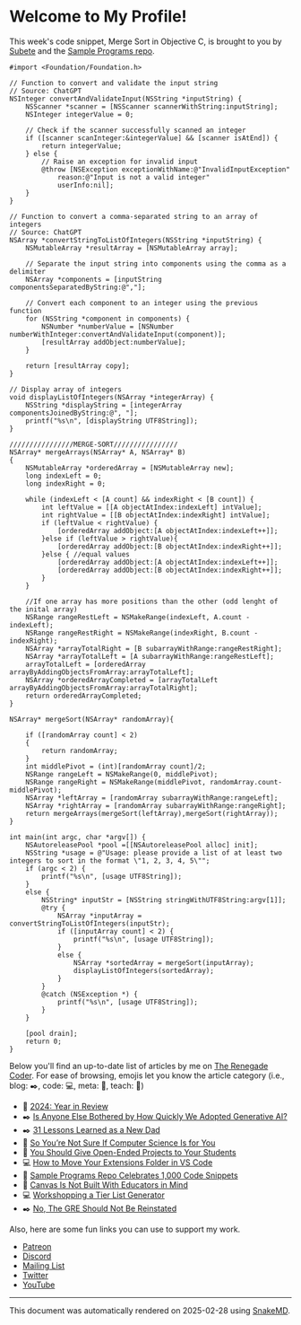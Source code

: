 # Welcome to My Profile!

This week's code snippet, Merge Sort in Objective C, is brought to you by [Subete](https://subete.jeremygrifski.com/en/latest/) and the [Sample Programs repo](https://sampleprograms.io/).

```Objective C
#import <Foundation/Foundation.h>

// Function to convert and validate the input string
// Source: ChatGPT
NSInteger convertAndValidateInput(NSString *inputString) {
    NSScanner *scanner = [NSScanner scannerWithString:inputString];
    NSInteger integerValue = 0;

    // Check if the scanner successfully scanned an integer
    if ([scanner scanInteger:&integerValue] && [scanner isAtEnd]) {
        return integerValue;
    } else {
        // Raise an exception for invalid input
        @throw [NSException exceptionWithName:@"InvalidInputException"
            reason:@"Input is not a valid integer"
            userInfo:nil];
    }
}

// Function to convert a comma-separated string to an array of integers
// Source: ChatGPT
NSArray *convertStringToListOfIntegers(NSString *inputString) {
    NSMutableArray *resultArray = [NSMutableArray array];

    // Separate the input string into components using the comma as a delimiter
    NSArray *components = [inputString componentsSeparatedByString:@","];

    // Convert each component to an integer using the previous function
    for (NSString *component in components) {
        NSNumber *numberValue = [NSNumber numberWithInteger:convertAndValidateInput(component)];
        [resultArray addObject:numberValue];
    }

    return [resultArray copy];
}

// Display array of integers
void displayListOfIntegers(NSArray *integerArray) {
    NSString *displayString = [integerArray componentsJoinedByString:@", "];
    printf("%s\n", [displayString UTF8String]);
}

////////////////MERGE-SORT////////////////
NSArray* mergeArrays(NSArray* A, NSArray* B) 
{
    NSMutableArray *orderedArray = [NSMutableArray new];
    long indexLeft = 0;
    long indexRight = 0;
    
    while (indexLeft < [A count] && indexRight < [B count]) {
        int leftValue = [[A objectAtIndex:indexLeft] intValue];
        int rightValue = [[B objectAtIndex:indexRight] intValue];
        if (leftValue < rightValue) {
            [orderedArray addObject:[A objectAtIndex:indexLeft++]];
        }else if (leftValue > rightValue){
            [orderedArray addObject:[B objectAtIndex:indexRight++]];
        }else { //equal values
            [orderedArray addObject:[A objectAtIndex:indexLeft++]];
            [orderedArray addObject:[B objectAtIndex:indexRight++]];
        }
    }
    
    //If one array has more positions than the other (odd lenght of the inital array)
    NSRange rangeRestLeft = NSMakeRange(indexLeft, A.count - indexLeft);
    NSRange rangeRestRight = NSMakeRange(indexRight, B.count - indexRight);
    NSArray *arrayTotalRight = [B subarrayWithRange:rangeRestRight];
    NSArray *arrayTotalLeft = [A subarrayWithRange:rangeRestLeft];
    arrayTotalLeft = [orderedArray arrayByAddingObjectsFromArray:arrayTotalLeft];
    NSArray *orderedArrayCompleted = [arrayTotalLeft arrayByAddingObjectsFromArray:arrayTotalRight];
    return orderedArrayCompleted;
}

NSArray* mergeSort(NSArray* randomArray){
    
    if ([randomArray count] < 2)
    {
        return randomArray;
    }
    int middlePivot = (int)[randomArray count]/2;
    NSRange rangeLeft = NSMakeRange(0, middlePivot);
    NSRange rangeRight = NSMakeRange(middlePivot, randomArray.count-middlePivot);
    NSArray *leftArray = [randomArray subarrayWithRange:rangeLeft];
    NSArray *rightArray = [randomArray subarrayWithRange:rangeRight];
    return mergeArrays(mergeSort(leftArray),mergeSort(rightArray));
}

int main(int argc, char *argv[]) {
    NSAutoreleasePool *pool =[[NSAutoreleasePool alloc] init];
    NSString *usage = @"Usage: please provide a list of at least two integers to sort in the format \"1, 2, 3, 4, 5\"";
    if (argc < 2) {
        printf("%s\n", [usage UTF8String]);
    }
    else {
        NSString* inputStr = [NSString stringWithUTF8String:argv[1]];
        @try {
            NSArray *inputArray = convertStringToListOfIntegers(inputStr);
            if ([inputArray count] < 2) {
                printf("%s\n", [usage UTF8String]);
            }
            else {
                NSArray *sortedArray = mergeSort(inputArray);
                displayListOfIntegers(sortedArray);
            }
        }
        @catch (NSException *) {
            printf("%s\n", [usage UTF8String]);
        }
    }

    [pool drain];
    return 0;
}
```

Below you'll find an up-to-date list of articles by me on [The Renegade Coder](https://therenegadecoder.com). For ease of browsing, emojis let you know the article category (i.e., blog: :black_nib:, code: :computer:, meta: :thought_balloon:, teach: :apple:)

- :thought_balloon: [2024: Year in Review](https://therenegadecoder.com/meta/2024-year-in-review/)
- :black_nib: [Is Anyone Else Bothered by How Quickly We Adopted Generative AI?](https://therenegadecoder.com/blog/is-anyone-else-bothered-by-how-quickly-we-adopted-generative-ai/)
- :black_nib: [31 Lessons Learned as a New Dad](https://therenegadecoder.com/blog/31-lessons-learned-as-a-new-dad/)
- :apple: [So You’re Not Sure If Computer Science Is for You](https://therenegadecoder.com/teach/so-youre-not-sure-if-computer-science-is-for-you/)
- :apple: [You Should Give Open-Ended Projects to Your Students](https://therenegadecoder.com/teach/you-should-give-open-ended-projects-to-your-students/)
- :computer: [How to Move Your Extensions Folder in VS Code](https://therenegadecoder.com/code/how-to-move-your-extensions-folder-in-vs-code/)
- :thought_balloon: [Sample Programs Repo Celebrates 1,000 Code Snippets](https://therenegadecoder.com/meta/sample-programs-repo-celebrates-1000-code-snippets/)
- :apple: [Canvas Is Not Built With Educators in Mind](https://therenegadecoder.com/teach/canvas-is-not-built-with-educators-in-mind/)
- :computer: [Workshopping a Tier List Generator](https://therenegadecoder.com/code/workshopping-a-tier-list-generator/)
- :black_nib: [No, The GRE Should Not Be Reinstated](https://therenegadecoder.com/blog/no-the-gre-should-not-be-reinstated/)

Also, here are some fun links you can use to support my work.

- [Patreon](https://www.patreon.com/TheRenegadeCoder)
- [Discord](https://discord.gg/Jhmtj7Z)
- [Mailing List](https://therenegadecoder.com/about/newsletter)
- [Twitter](https://twitter.com/RenegadeCoder94)
- [YouTube](https://www.youtube.com/channel/UCpyoVwOqYRlSAEUPEn7P9hw)

***

This document was automatically rendered on 2025-02-28 using [SnakeMD](https://www.snakemd.io).
